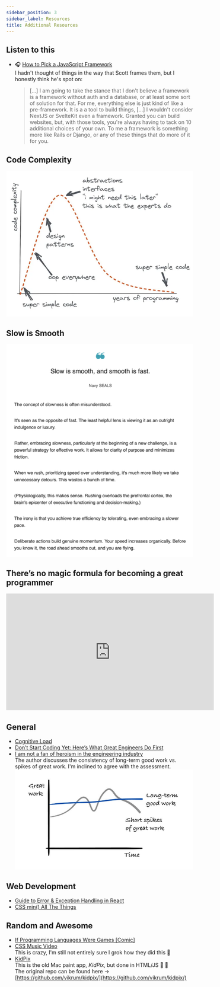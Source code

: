 ```yaml
---
sidebar_position: 3
sidebar_label: Resources
title: Additional Resources
---
```


<!-- markdownlint-disable no-inline-html no-trailing-punctuation -->

## Listen to this

- :headphones: [How to Pick a JavaScript Framework](https://syntax.fm/show/835/how-to-pick-a-javascript-framework)
  <br/>I hadn't thought of things in the way that Scott frames them, but I honestly think he's spot on:
  > [...] I am going to take the stance that I don't believe a framework is a framework without auth and a database, or at least some sort of solution for that. For me, everything else is just kind of like a pre-framework. It is a a tool to build things, [...] I wouldn't consider NextJS or SvelteKit even a framework. Granted you can build websites, but, with those tools, you're always having to tack on 10 additional choices of your own. To me a framework is something more like Rails or Django, or any of these things that do more of it for you.

## Code Complexity

![Evolution of a Software Developer](./img/evolution_of_a_developer.png)

## Slow is Smooth

![Slow is Smooth, Smooth is Fast](./img/slow_is_smooth.png)

## There’s no magic formula for becoming a great programmer

<iframe width="560" height="315" src="https://www.youtube.com/embed/Dh21u07uICM?si=O_w2oRmpx7lxijYq" title="YouTube video player" frameborder="0" allow="accelerometer; autoplay; clipboard-write; encrypted-media; gyroscope; picture-in-picture; web-share" referrerpolicy="strict-origin-when-cross-origin" allowfullscreen></iframe>

## General

- [Cognitive Load](https://minds.md/zakirullin/cognitive)
- [Don’t Start Coding Yet: Here’s What Great Engineers Do First](https://strategizeyourcareer.com/p/dont-start-coding-yet-heres-what-great-engineers-do-first)
- [I am not a fan of heroism in the engineering industry](https://newsletter.eng-leadership.com/p/i-am-not-a-fan-of-heroism-in-the)
  <br/>The author discusses the consistency of long-term good work vs. spikes of great work. I'm inclined to agree with the assessment.
  <br/>![Long Term Good Work vs Spikes of Great Work](./img/good_work_vs_great_work.jpg)

## Web Development

- [Guide to Error & Exception Handling in React](https://blog.sentry.io/guide-to-error-and-exception-handling-in-react/?utm_source=tldrwebdev)
- [CSS min() All The Things](https://www.smashingmagazine.com/2024/10/css-min-all-the-things/?utm_source=cassidoo)

## Random and Awesome

- [If Programming Languages Were Games [Comic]](https://toggl.com/blog/programming-languages-games)
- [CSS Music Video](https://codepen.io/ivorjetski/pen/jOgEyPO?utm_source=cassidoo)
  <br/>This is crazy, I'm still not entirely sure I grok how they did this :exploding_head:
- [KidPix](https://kidpix.app/)
  <br/>This is the old Mac paint app, _KidPix_, but done in HTML/JS :exploding_head: :exploding_head:
  <br/>The original repo can be found here -> [https://github.com/vikrum/kidpix/](https://github.com/vikrum/kidpix/)
